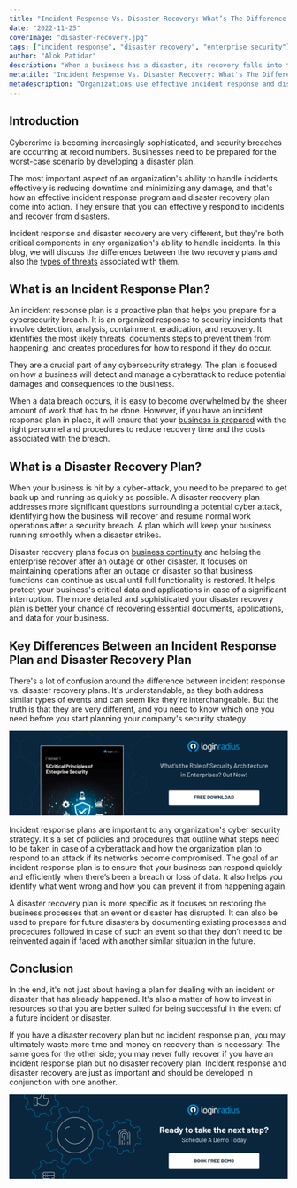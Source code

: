 ```yaml
---
title: "Incident Response Vs. Disaster Recovery: What’s The Difference and Which Do You Need?"
date: "2022-11-25"
coverImage: "disaster-recovery.jpg"
tags: ["incident response", "disaster recovery", "enterprise security"]
author: "Alok Patidar"
description: "When a business has a disaster, its recovery falls into two categories: incident response and disaster recovery. This blog offers an overview of the most important aspects of each, as well as the reasons you might choose one over the other."
metatitle: "Incident Response Vs. Disaster Recovery: What's The Difference?"
metadescription: "Organizations use effective incident response and disaster recovery plans to reduce downtime, minimize damage, and streamline the process of handling incidents."
---
```


## Introduction

Cybercrime is becoming increasingly sophisticated, and security breaches are occurring at record numbers. Businesses need to be prepared for the worst-case scenario by developing a disaster plan.

The most important aspect of an organization's ability to handle incidents effectively is reducing downtime and minimizing any damage, and that's how an effective incident response program and disaster recovery plan come into action. They ensure that you can effectively respond to incidents and recover from disasters. 

Incident response and disaster recovery are very different, but they're both critical components in any organization's ability to handle incidents. In this blog, we will discuss the differences between the two recovery plans and also the [types of threats](https://blog.loginradius.com/identity/data-breaches-common-mistakes/) associated with them. 


## What is an Incident Response Plan?

An incident response plan is a proactive plan that helps you prepare for a cybersecurity breach. It is an organized response to security incidents that involve detection, analysis, containment, eradication, and recovery. It identifies the most likely threats, documents steps to prevent them from happening, and creates procedures for how to respond if they do occur. 

They are a crucial part of any cybersecurity strategy. The plan is focused on how a business will detect and manage a cyberattack to reduce potential damages and consequences to the business.

When a data breach occurs, it is easy to become overwhelmed by the sheer amount of work that has to be done. However, if you have an incident response plan in place, it will ensure that your [business is prepared](https://blog.loginradius.com/identity/5-ways-to-handle-a-data-breach/) with the right personnel and procedures to reduce recovery time and the costs associated with the breach.


## What is a Disaster Recovery Plan?

When your business is hit by a cyber-attack, you need to be prepared to get back up and running as quickly as possible. A disaster recovery plan addresses more significant questions surrounding a potential cyber attack, identifying how the business will recover and resume normal work operations after a security breach. A plan which will keep your business running smoothly when a disaster strikes. 

Disaster recovery plans focus on [business continuity](https://blog.loginradius.com/identity/best-practices-business-resilience/) and helping the enterprise recover after an outage or other disaster. It focuses on maintaining operations after an outage or disaster so that business functions can continue as usual until full functionality is restored. It helps protect your business's critical data and applications in case of a significant interruption. The more detailed and sophisticated your disaster recovery plan is better your chance of recovering essential documents, applications, and data for your business. 


## Key Differences Between an Incident Response Plan and Disaster Recovery Plan

There's a lot of confusion around the difference between incident response vs. disaster recovery plans. It's understandable, as they both address similar types of events and can seem like they're interchangeable. But the truth is that they are very different, and you need to know which one you need before you start planning your company's security strategy.

[![WP-enterprise-security](WP-enterprise-security.png)](https://www.loginradius.com/resource/principles-of-enterprise-security/)

Incident response plans are important to any organization's cyber security strategy. It's a set of policies and procedures that outline what steps need to be taken in case of a cyberattack and how the organization plan to respond to an attack if its networks become compromised. The goal of an incident response plan is to ensure that your business can respond quickly and efficiently when there’s been a breach or loss of data. It also helps you identify what went wrong and how you can prevent it from happening again.

A disaster recovery plan is more specific as it focuses on restoring the business processes that an event or disaster has disrupted. It can also be used to prepare for future disasters by documenting existing processes and procedures followed in case of such an event so that they don’t need to be reinvented again if faced with another similar situation in the future. 


## Conclusion

In the end, it's not just about having a plan for dealing with an incident or disaster that has already happened. It's also a matter of how to invest in resources so that you are better suited for being successful in the event of a future incident or disaster. 

If you have a disaster recovery plan but no incident response plan, you may ultimately waste more time and money on recovery than is necessary. The same goes for the other side; you may never fully recover if you have an incident response plan but no disaster recovery plan. Incident response and disaster recovery are just as important and should be developed in conjunction with one another.



[![book-a-demo-loginradius-banner](../../assets/book-a-demo-loginradius.png)](https://www.loginradius.com/contact-us?utm_source=blog&utm_medium=web&utm_campaign=difference-between-incident-response-disaster-recovery)